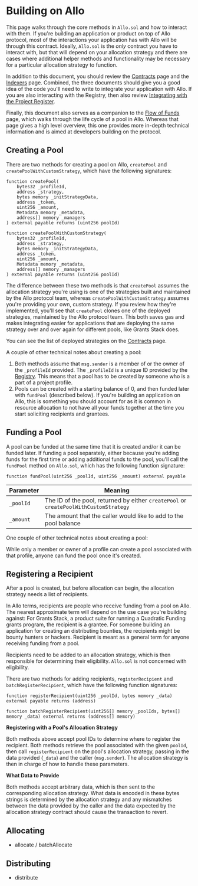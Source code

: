 # Building on Allo

This page walks through the core methods in `Allo.sol` and how to interact with
them. If you're building an application or product on top of Allo protocol, most
of the interactions your application has with Allo will be through this
contract. Ideally, `Allo.sol` is the *only* contract you have to interact with,
but that will depend on your allocation strategy and there are cases where
additional helper methods and functionality may be necessary for a particular
allocation strategy to function.

In addition to this document, you should review the
[Contracts](/overview/contracts) page and the [Indexers](/overview/indexers)
page. Combined, the three documents should give you a good idea of the code
you'll need to write to integrate your application with Allo. If you are also
interacting with the Registry, then also review [Integrating with the Project
Register](/project-registry/integrating-with-the-project-registry).

Finally, this document also serves as a companion to the [Flow of
Funds](/allo/flow-of-funds) page, which walks through the life cycle of a pool
in Allo. Whereas that page gives a high level overview, this one provides more
in-depth technical information and is aimed at developers building on the
protocol.

## Creating a Pool

There are two methods for creating a pool on Allo, `createPool` and
`createPoolWithCustomStrategy`, which have the following signatures:

```solidity
function createPool(
    bytes32 _profileId,
    address _strategy,
    bytes memory _initStrategyData,
    address _token,
    uint256 _amount,
    Metadata memory _metadata,
    address[] memory _managers
) external payable returns (uint256 poolId)

function createPoolWithCustomStrategy(
    bytes32 _profileId,
    address _strategy,
    bytes memory _initStrategyData,
    address _token,
    uint256 _amount,
    Metadata memory _metadata,
    address[] memory _managers
) external payable returns (uint256 poolId)
```

The difference between these two methods is that `createPool` assumes the
allocation strategy you're using is one of the strategies built and maintained
by the Allo protocol team, whereas `createPoolWithCustomStrategy` assumes you're
providing your own, custom strategy. If you review how they're implemented,
you'll see that `createPool` clones one of the deployed strategies, maintained
by the Allo protocol team. This both saves gas and makes integrating easier for
applications that are deploying the same strategy over and over again for
different pools, like Grants Stack does.

You can see the list of deployed strategies on the
[Contracts](/overview/contracts) page.

A couple of other technical notes about creating a pool:

1. Both methods assume that `msg.sender` is a member of or the owner of the
   `_profileId` provided. The `_profileId` is a unique ID provided by the
   [Registry](/project-registry). This means that a pool has to be created by
   someone who is a part of a project profile.
2. Pools can be created with a starting balance of 0, and then funded later with
   `fundPool` (described below). If you're building an application on Allo, this
   is something you should account for as it is common in resource allocation to
   not have all your funds together at the time you start soliciting recipients
   and grantees.

## Funding a Pool

A pool can be funded at the same time that it is created and/or it can be funded
later. If funding a pool separately, either because you're adding funds for the
first time or adding additional funds to the pool, you'll call the `fundPool`
method on `Allo.sol`, which has the following function signature:

```solidity
function fundPool(uint256 _poolId, uint256 _amount) external payable
```
| Parameter | Meaning |
| --- | --- |
| `_poolId`  | The ID of the pool, returned by either `createPool` or `createPoolWithCustomStrategy` |
| `_amount` | The amount that the caller would like to add to the pool balance |

One couple of other technical notes about creating a pool:

While only a member or owner of a profile can create a pool associated with that
profile, anyone can fund the pool once it's created.

## Registering a Recipient

After a pool is created, but before allocation can begin, the allocation
strategy needs a list of recipients.

In Allo terms, recipients are people who receive funding from a pool on Allo.
The nearest approximate term will depend on the use case you're building
against: For Grants Stack, a product suite for running a Quadratic Funding
grants program, the recipient is a grantee. For someone building an application
for creating an distributing bounties, the recipients might be bounty hunters or
hackers. Recipient is meant as a general term for anyone receiving funding from
a pool.

Recipients need to be added to an allocation strategy, which is then responsible
for determining their eligibility. `Allo.sol` is not concerned with eligibility.

There are two methods for adding recipients, `registerRecipient` and
`batchRegisterRecipient`, which have the following function signatures:

```solidity
function registerRecipient(uint256 _poolId, bytes memory _data) external payable returns (address)

function batchRegisterRecipient(uint256[] memory _poolIds, bytes[] memory _data) external returns (address[] memory)
```

**Registering with a Pool's Allocation Strategy**

Both methods above accept pool IDs to determine where to register the recipient.
Both methods retrieve the pool associated with the given `poolId`, then call
`registerRecipient` on the pool's allocation strategy, passing in the data
provided (`_data`) and the caller (`msg.sender`). The allocation strategy is
then in charge of how to handle these parameters.

**What Data to Provide**

Both methods accept arbitrary data, which is then sent to the corresponding
allocation strategy. What data is encoded in these bytes strings is determined
by the allocation strategy and any mismatches between the data provided by the
caller and the data expected by the allocation strategy contract should cause
the transaction to revert.

## Allocating
  - allocate / batchAllocate

## Distributing
  - distribute
